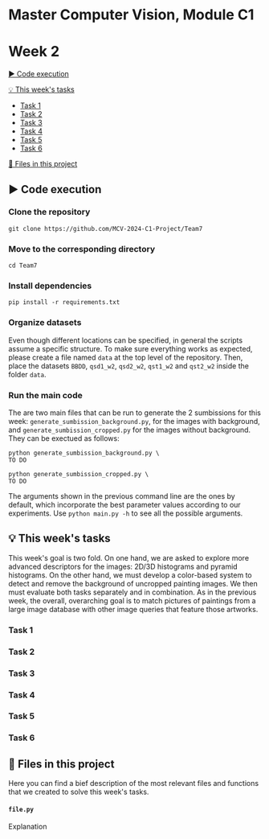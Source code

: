 # Master Computer Vision, Module C1
# Week 2
[▶️ Code execution](#code-execution)

[💡 This week's tasks](#this-weeks-tasks)
- [Task 1](#task-1)
- [Task 2](#task-2)
- [Task 3](#task-3)
- [Task 4](#task-4)
- [Task 5](#task-5)
- [Task 6](#task-6)

[📂 Files in this project](#files-in-this-project)

<h2 id="code-execution">▶️ Code execution</h2>

### Clone the repository
```
git clone https://github.com/MCV-2024-C1-Project/Team7
```

### Move to the corresponding directory
```
cd Team7
```

### Install dependencies
```
pip install -r requirements.txt
```

### Organize datasets
Even though different locations can be specified, in general the scripts assume a specific structure. To make sure everything works as expected, please create a file named ``data`` at the top level of the repository. Then, place the datasets ``BBDD``, ``qsd1_w2``, ``qsd2_w2``, ``qst1_w2`` and ``qst2_w2`` inside the folder ``data``.

### Run the main code
The are two main files that can be run to generate the 2 sumbissions for this week: ``generate_sumbission_background.py``, for the images with background, and ``generate_sumbission_cropped.py`` for the images without background. They can be exectued as follows:

```
python generate_sumbission_background.py \
TO DO
```

```
python generate_sumbission_cropped.py \
TO DO
```

The arguments shown in the previous command line are the ones by default, which incorporate the best parameter values according to our experiments. Use ``python main.py -h`` to see all the possible arguments.

<h2 id="this-weeks-tasks">💡 This week's tasks</h2>
This week's goal is two fold. On one hand, we are asked to explore more advanced descriptors for the images: 2D/3D histograms and pyramid histograms. On the other hand, we must develop a color-based system to detect and remove the background of uncropped painting images. We then must evaluate both tasks separately and in combination. As in the previous week, the overall, overarching goal is to match pictures of paintings from a large image database with other image queries that feature those artworks.

### Task 1

### Task 2

### Task 3

### Task 4

### Task 5

### Task 6

<h2 id="files-in-this-project">📂 Files in this project</h2>
Here you can find a bief description of the most relevant files and functions that we created to solve this week's tasks.

#### ``file.py``
Explanation
